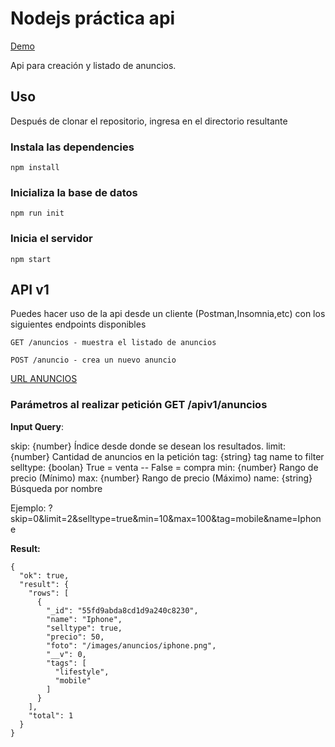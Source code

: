 
# Nodejs práctica api

[Demo](/anuncios) 

Api para creación y listado de anuncios.

## Uso
Después de clonar el repositorio, ingresa en el directorio resultante

### Instala las dependencies


    npm install


### Inicializa la base de datos


    npm run init


### Inicia el servidor

    
    npm start


## API v1 

Puedes hacer uso de la api desde un cliente (Postman,Insomnia,etc) con los siguientes endpoints disponibles

    GET /anuncios - muestra el listado de anuncios

    POST /anuncio - crea un nuevo anuncio


[URL ANUNCIOS](/apiv1/anuncios)

### Parámetros al realizar petición GET /apiv1/anuncios

**Input Query**:

skip: {number} Índice desde donde se desean los resultados.
limit: {number} Cantidad de anuncios en la petición
tag: {string} tag name to filter
selltype: {boolan} True = venta -- False = compra
min: {number} Rango de precio (Mínimo)
max: {number} Rango de precio (Máximo)
name: {string} Búsqueda por nombre

Ejemplo: ?skip=0&limit=2&selltype=true&min=10&max=100&tag=mobile&name=Iphone

**Result:** 

    {
      "ok": true,
      "result": {
        "rows": [
          {
            "_id": "55fd9abda8cd1d9a240c8230",
            "name": "Iphone",
            "selltype": true,
            "precio": 50,
            "foto": "/images/anuncios/iphone.png",
            "__v": 0,
            "tags": [
              "lifestyle",
              "mobile"
            ]
          }
        ],
        "total": 1
      }
    }
